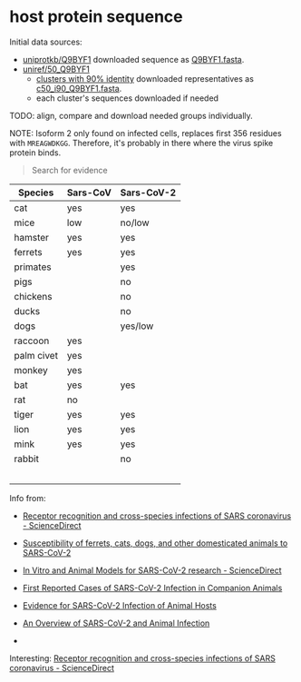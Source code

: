 # host protein sequence

Initial data sources:

- [uniprotkb/Q9BYF1](https://www.uniprot.org/uniprotkb/Q9BYF1/entry) downloaded sequence as [Q9BYF1.fasta](./Q9BYF1.fasta).
- [uniref/50_Q9BYF1](https://www.uniprot.org/uniref/UniRef50_Q9BYF1)
  - [clusters with 90% identity](https://www.uniprot.org/uniref?query=%28cluster:UniRef50_Q9BYF1%29%20AND%20%28identity:0.9%29) downloaded representatives as [c50_i90_Q9BYF1.fasta](./c50_i90_Q9BYF1.fasta).
  - each cluster's sequences downloaded if needed

TODO: align, compare and download needed groups individually.

NOTE: Isoform 2 only found on infected cells, replaces first 356 residues with `MREAGWDKGG`. Therefore, it's probably in there where the virus spike protein binds.

> Search for evidence

| Species    | Sars-CoV | Sars-CoV-2 |
| ---------- | -------- | ---------- |
| cat        | yes      | yes        |
| mice       | low      | no/low     |
| hamster    | yes      | yes        |
| ferrets    | yes      | yes        |
| primates   |          | yes        |
| pigs       |          | no         |
| chickens   |          | no         |
| ducks      |          | no         |
| dogs       |          | yes/low    |
| raccoon    | yes      |            |
| palm civet | yes      |            |
| monkey     | yes      |            |
| bat        | yes      | yes        |
| rat        | no       |            |
| tiger      | yes      | yes        |
| lion       | yes      | yes        |
| mink       | yes      | yes        |
| rabbit     |          | no         |
|            |          |            |
|            |          |            |
|            |          |            |
|            |          |            |
|            |          |            |

Info from:

- [Receptor recognition and cross-species infections of SARS coronavirus - ScienceDirect](https://www.sciencedirect.com/science/article/pii/S0166354213002222)

- [Susceptibility of ferrets, cats, dogs, and other domesticated animals to SARS-CoV-2](https://doi.org/10.1126/science.abb7015)

- [In Vitro and Animal Models for SARS-CoV-2 research - ScienceDirect](https://www.sciencedirect.com/science/article/pii/S0165614720301292)

- [First Reported Cases of SARS-CoV-2 Infection in Companion Animals](https://www.ncbi.nlm.nih.gov/pmc/articles/PMC7315787/)

- [Evidence for SARS-CoV-2 Infection of Animal Hosts](https://www.mdpi.com/2076-0817/9/7/529)

- [An Overview of SARS-CoV-2 and Animal Infection](https://www.frontiersin.org/articles/10.3389/fvets.2020.596391/full)

- 

Interesting: [Receptor recognition and cross-species infections of SARS coronavirus - ScienceDirect](https://www.sciencedirect.com/science/article/pii/S0166354213002222?via%3Dihub)
